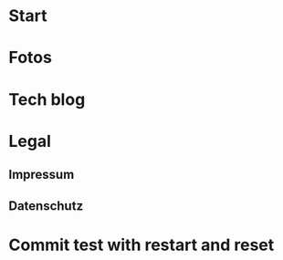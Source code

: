 # Start
# Fotos
# Tech blog

# Legal
## Impressum
## Datenschutz
# Commit test with restart and reset

